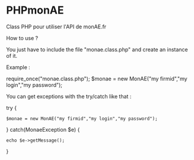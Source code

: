 PHPmonAE
========

Class PHP pour utiliser l'API de monAE.fr

How to use ?

You just have to include the file "monae.class.php" and create an instance of it.

Example :

require_once("monae.class.php");
$monae = new MonAE("my firmid","my login","my password");

You can get exceptions with the try/catch like that :

try {

	$monae = new MonAE("my firmid","my login","my password");

} catch(MonaeException $e) {

	echo $e->getMessage();

}